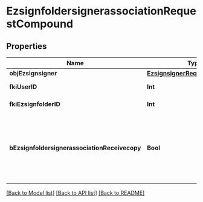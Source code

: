 # EzsignfoldersignerassociationRequestCompound

## Properties
Name | Type | Description | Notes
------------ | ------------- | ------------- | -------------
**objEzsignsigner** | [**EzsignsignerRequestCompound**](EzsignsignerRequestCompound.md) |  | [optional] 
**fkiUserID** | **Int** | The unique ID of the User | [optional] 
**fkiEzsignfolderID** | **Int** | The unique ID of the Ezsignfolder | 
**bEzsignfoldersignerassociationReceivecopy** | **Bool** | If this flag is true. The signatory will receive a copy of every signed Ezsigndocument even if it ain&#39;t required to sign the document. | [optional] 

[[Back to Model list]](../README.md#documentation-for-models) [[Back to API list]](../README.md#documentation-for-api-endpoints) [[Back to README]](../README.md)


